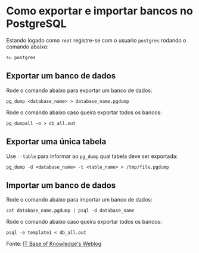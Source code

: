 # Como exportar e importar bancos no PostgreSQL
Estando logado como ```root``` registre-se com o usuario ```postgres``` rodando o comando abaixo:
    
    su postgres

## Exportar um banco de dados
Rode o comando abaixo para exportar um banco de dados:

    pg_dump <database_name> > database_name.pgdump

Rode o comando abaixo caso queira exportar todos os bancos:

    pg_dumpall -o > db_all.out

## Exportar uma única tabela
Use `--table` para informar ao `pg_dump` qual tabela deve ser exportada:

    pg_dump -d <database_name> -t <table_name> > /tmp/file.pgdump


## Importar um banco de dados
Rode o comando abaixo para importar um banco de dados:

    cat database_name.pgdump | psql -d database_name

Rode o comando abaixo caso queira exportar todos os bancos:

    psql -e template1 < db_all.out

Fonte: [IT Base of Knowledge's Weblog](https://itbdc.wordpress.com/2008/06/23/export-import-postgresql-database)